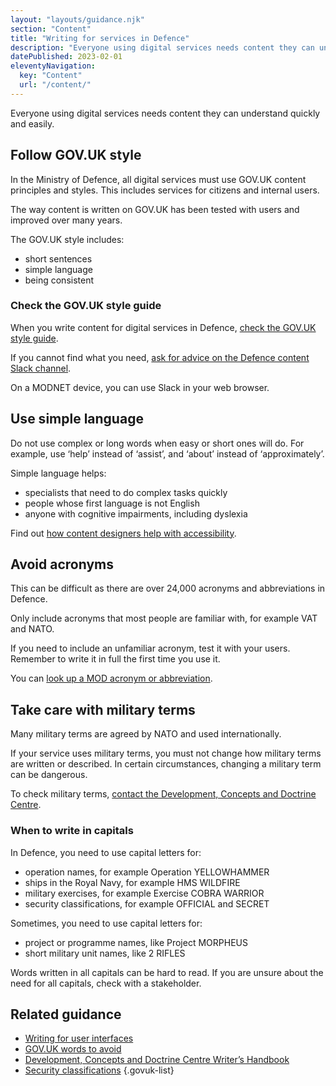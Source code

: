```yaml
---
layout: "layouts/guidance.njk"
section: "Content"
title: "Writing for services in Defence"
description: "Everyone using digital services needs content they can understand quickly and easily. Find out more."
datePublished: 2023-02-01
eleventyNavigation:
  key: "Content"
  url: "/content/"
---
```


Everyone using digital services needs content they can understand quickly and easily.

## Follow GOV.UK style

In the Ministry of Defence, all digital services must use GOV.UK content principles and styles. This includes services for citizens and internal users.

The way content is written on GOV.UK has been tested with users and improved over many years. 

The GOV.UK style includes: 

- short sentences
- simple language
- being consistent

### Check the GOV.UK style guide

When you write content for digital services in Defence, [check the GOV.UK style guide](https://www.gov.uk/guidance/style-guide). 

If you cannot find what you need, [ask for advice on the Defence content Slack channel](https://defencedigital.slack.com/archives/C04BQ6RC2SU). 

On a MODNET device, you can use Slack in your web browser.

## Use simple language

Do not use complex or long words when easy or short ones will do. For example, use ‘help’ instead of ‘assist’, and ‘about’ instead of ‘approximately’.

Simple language helps: 

- specialists that need to do complex tasks quickly
- people whose first language is not English
- anyone with cognitive impairments, including dyslexia 

Find out [how content designers help with accessibility](https://defence-service-manual.netlify.app/accessibility/meet-accessibility-regulations/content-designers/). 

## Avoid acronyms 

This can be difficult as there are over 24,000 acronyms and abbreviations in Defence. 

Only include acronyms that most people are familiar with, for example VAT and NATO.

If you need to include an unfamiliar acronym, test it with your users. Remember to write it in full the first time you use it.

You can [look up a MOD acronym or abbreviation](https://assets.publishing.service.gov.uk/government/uploads/system/uploads/attachment_data/file/227048/acronyms_and_abbreviations_dec08.pdf). 

## Take care with military terms

Many military terms are agreed by NATO and used internationally. 

If your service uses military terms, you must not change how military terms are written or described. In certain circumstances, changing a military term can be dangerous.

To check military terms, [contact the Development, Concepts and Doctrine Centre](https://www.gov.uk/government/groups/development-concepts-and-doctrine-centre).

### When to write in capitals

In Defence, you need to use capital letters for: 

- operation names, for example Operation YELLOWHAMMER
- ships in the Royal Navy, for example HMS WILDFIRE
- military exercises, for example Exercise COBRA WARRIOR
- security classifications, for example OFFICIAL and SECRET

Sometimes, you need to use capital letters for:

- project or programme names, like Project MORPHEUS
- short military unit names, like 2 RIFLES

Words written in all capitals can be hard to read. If you are unsure about the need for all capitals, check with a stakeholder.

## Related guidance

- [Writing for user interfaces](https://www.gov.uk/service-manual/design/writing-for-user-interfaces)
- [GOV.UK words to avoid](https://www.gov.uk/guidance/style-guide/a-to-z-of-gov-uk-style#words-to-avoid)
- [Development, Concepts and Doctrine Centre Writer’s Handbook](https://assets.publishing.service.gov.uk/government/uploads/system/uploads/attachment_data/file/1105691/20220913-DCDC_Writers_Handbook_Sept_2022_web.pdf)
- [Security classifications](https://servicemanual.digital.mod.uk/security-classifications/)
{.govuk-list}
